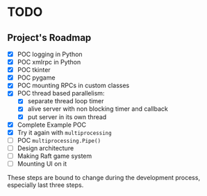 # TODO
## Project's Roadmap

- [x] POC logging in Python
- [x] POC xmlrpc in Python
- [x] POC tkinter
- [x] POC pygame
- [x] POC mounting RPCs in custom classes
- [x] POC thread based parallelism:
   - [x] separate thread loop timer
   - [x] alive server with non blocking timer and callback
   - [x] put server in its own thread
- [x] Complete Example POC 
- [x] Try it again with `multiprocessing`
- [ ] POC `multiprocessing.Pipe()`
- [ ] Design architecture 
- [ ] Making Raft game system 
- [ ] Mounting UI on it 

These steps are bound to change during the development process, especially last three steps.
